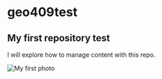 # geo409test
## My first repository test
I will explore how to manage content with this repo.   

![My first photo](http://www.worldmap1.com/map/united-states/kentucky/Kentucky_cities_map.gif)